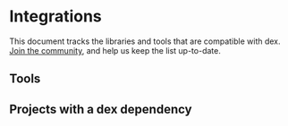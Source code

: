 # Integrations
This document tracks the libraries and tools that are compatible with dex. [Join the community](https://github.com/partitio/dex/), and help us keep the list up-to-date.

## Tools

## Projects with a dex dependency
